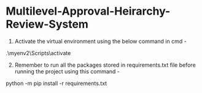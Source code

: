 # Multilevel-Approval-Heirarchy-Review-System

1) Activate the virtual environment using the below command in cmd -

.\myenv2\Scripts\activate

2) Remember to run all the packages stored in requirements.txt file before running the project using this command -

python -m pip install -r requirements.txt

